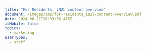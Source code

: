 ```yaml
---
title: "For Residents: iN2L content overview"
document: /images/cms/for-residents_in2l-content-overview.pdf
date: 2024-06-21T16:33:56.415Z
isMobile: false
topics:
  - marketing
userTypes:
  - staff
---
```

